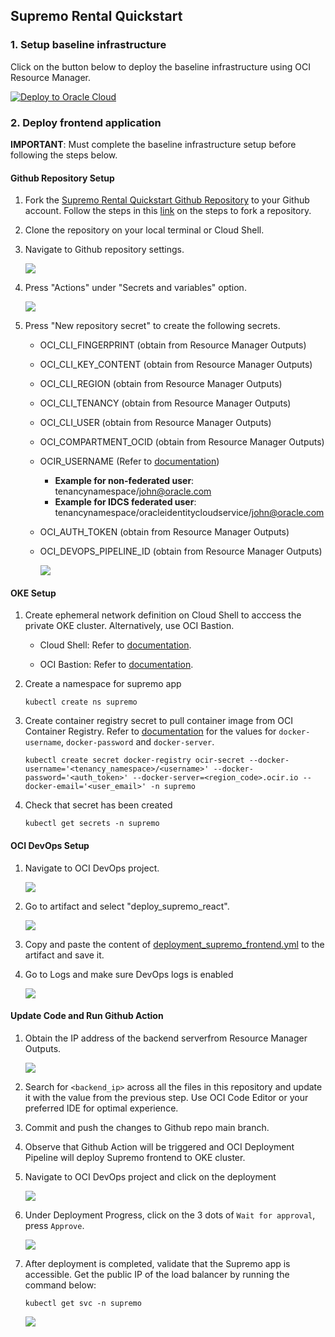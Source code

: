 ## Supremo Rental Quickstart

### 1. Setup baseline infrastructure

Click on the button below to deploy the baseline infrastructure using OCI Resource Manager.

[![Deploy to Oracle Cloud](https://oci-resourcemanager-plugin.plugins.oci.oraclecloud.com/latest/deploy-to-oracle-cloud.svg)](https://cloud.oracle.com/resourcemanager/stacks/create?zipUrl=https://github.com/howowi/supremo-rental-quickstart/releases/download/v1.9.6/supremo_stack_v1.9.6.zip)

### 2. Deploy frontend application
**IMPORTANT**: Must complete the baseline infrastructure setup before following the steps below.

#### Github Repository Setup

1. Fork the [Supremo Rental Quickstart Github Repository](https://github.com/howowi/supremo-rental-quickstart) to your Github account. Follow the steps in this [link](https://docs.github.com/en/pull-requests/collaborating-with-pull-requests/working-with-forks/fork-a-repo?tool=webui#forking-a-repository) on the steps to fork a repository.

2. Clone the repository on your local terminal or Cloud Shell.

3. Navigate to Github repository settings.

    ![](img/gh_settings.png)

4. Press "Actions" under "Secrets and variables" option.

    ![](img/gh_secrets.png)

5. Press "New repository secret" to create the following secrets.

    * OCI_CLI_FINGERPRINT (obtain from Resource Manager Outputs)
    * OCI_CLI_KEY_CONTENT (obtain from Resource Manager Outputs)
    * OCI_CLI_REGION (obtain from Resource Manager Outputs)
    * OCI_CLI_TENANCY (obtain from Resource Manager Outputs)
    * OCI_CLI_USER (obtain from Resource Manager Outputs)
    * OCI_COMPARTMENT_OCID (obtain from Resource Manager Outputs)
    * OCIR_USERNAME (Refer to [documentation](https://docs.oracle.com/en-us/iaas/Content/Registry/Tasks/registrypullingimagesusingthedockercli.htm))

        * **Example for non-federated user**: tenancynamespace/john@oracle.com
        * **Example for IDCS federated user**: tenancynamespace/oracleidentitycloudservice/john@oracle.com

    * OCI_AUTH_TOKEN (obtain from Resource Manager Outputs)
    * OCI_DEVOPS_PIPELINE_ID (obtain from Resource Manager Outputs)

        ![](img/devops_pipeline_id.png)

#### OKE Setup

1. Create ephemeral network definition on Cloud Shell to acccess the private OKE cluster. Alternatively, use OCI Bastion.

    * Cloud Shell: Refer to [documentation](https://docs.oracle.com/en-us/iaas/Content/API/Concepts/cloudshellintro_topic-Cloud_Shell_Networking.htm#Cloud_Shell_Private_Access).

    * OCI Bastion: Refer to [documentation](https://docs.oracle.com/en-us/iaas/Content/ContEng/Tasks/contengsettingupbastion.htm#contengsettingupbastion_topic_Access_Kubernetes_API_endpoint).

2. Create a namespace for supremo app
    ```
    kubectl create ns supremo
    ```

3. Create container registry secret to pull container image from OCI Container Registry. Refer to [documentation](https://docs.oracle.com/en-us/iaas/Content/Registry/Tasks/registrypullingimagesusingthedockercli.htm) for the values for `docker-username`, `docker-password` and `docker-server`.
    ```
    kubectl create secret docker-registry ocir-secret --docker-username='<tenancy_namespace>/<username>' --docker-password='<auth_token>' --docker-server=<region_code>.ocir.io --docker-email='<user_email>' -n supremo
    ```

4. Check that secret has been created
    ```
    kubectl get secrets -n supremo
    ```

#### OCI DevOps Setup

1. Navigate to OCI DevOps project.

    ![](img/devops_project.png)

2. Go to artifact and select "deploy_supremo_react".

    ![](img/devops_artifacts.png)

3. Copy and paste the content of [deployment_supremo_frontend.yml](deployment/deployment_supremo_frontend.yml) to the artifact and save it.

4. Go to Logs and make sure DevOps logs is enabled

    ![](img/devops_logs.png)

#### Update Code and Run Github Action

1.  Obtain the IP address of the backend serverfrom Resource Manager Outputs.

    ![](img/backend_ip_addr.png)

2. Search for `<backend_ip>` across all the files in this repository and update it with the value from the previous step. Use OCI Code Editor or your preferred IDE for optimal experience.

3. Commit and push the changes to Github repo main branch.

4. Observe that Github Action will be triggered and OCI Deployment Pipeline will deploy Supremo frontend to OKE cluster.

5. Navigate to OCI DevOps project and click on the deployment

    ![](img/devops_deployment.png)

6. Under Deployment Progress, click on the 3 dots of `Wait for approval`, press `Approve`.

    ![](img/devops_approval.png)

7. After deployment is completed, validate that the Supremo app is accessible. Get the public IP of the load balancer by running the command below:
    ```
    kubectl get svc -n supremo
    ```

    ![](img/k8s_public_ip.png)